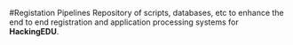 #Registation Pipelines
Repository of scripts, databases, etc to enhance the end to end registration and application processing systems for __HackingEDU__.